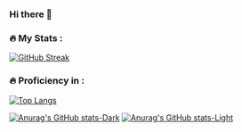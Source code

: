 ### Hi there 👋

<!--
**Shrey63/Shrey63** is a ✨ _special_ ✨ repository because its `README.md` (this file) appears on your GitHub profile.

Here are some ideas to get you started:

- 🔭 I’m currently working on ...
- 🌱 I’m currently learning ...
- 👯 I’m looking to collaborate on ...
- 🤔 I’m looking for help with ...
- 💬 Ask me about ...
- 📫 How to reach me: ...
- 😄 Pronouns: ...
- ⚡ Fun fact: ...
-->

### :fire: My Stats :

[![GitHub Streak](http://github-readme-streak-stats.herokuapp.com?user=Shrey63&theme=neon&background=000000)](https://git.io/streak-stats)


### :fire: Proficiency in : 

[![Top Langs](https://github-readme-stats.vercel.app/api/top-langs/?username=Shrey63&layout=compact&theme=vision-friendly-dark)](https://github.com/anuraghazra/github-readme-stats)

[![Anurag's GitHub stats-Dark](https://github-readme-stats.vercel.app/api?username=Shrey63&show_icons=true&theme=neon#gh-dark-mode-only)](https://github.com/Shrey63/github-readme-stats#gh-dark-mode-only)
[![Anurag's GitHub stats-Light](https://github-readme-stats.vercel.app/api?username=Shrey63&show_icons=true&theme=neon#gh-light-mode-only)](https://github.com/Shrey63/github-readme-stats#gh-light-mode-only)
